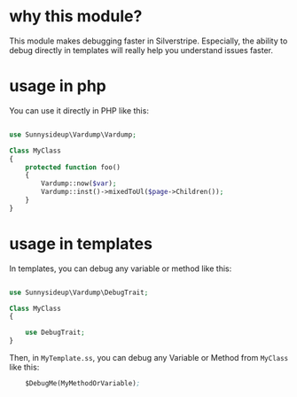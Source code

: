 # why this module?

This module makes debugging faster in Silverstripe.  Especially, the ability to debug directly in templates will really help you understand issues faster. 

# usage in php

You can use it directly in PHP like this:

```php

use Sunnysideup\Vardump\Vardump;

Class MyClass
{
    protected function foo()
    {
        Vardump::now($var);
        Vardump::inst()->mixedToUl($page->Children());
    }
}
```

# usage in templates

In templates, you can debug any variable or method like this:

```php

use Sunnysideup\Vardump\DebugTrait;

Class MyClass
{

    use DebugTrait;
}
```

Then, in `MyTemplate.ss`, you can debug any Variable or Method from `MyClass` like this:


```ss
    $DebugMe(MyMethodOrVariable);
```
